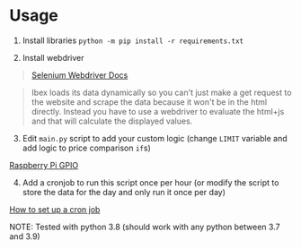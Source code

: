 # Usage

1. Install libraries
`python -m pip install -r requirements.txt`

2. Install webdriver

> [Selenium Webdriver Docs](https://selenium-python.readthedocs.io/installation.html#drivers)

> Ibex loads its data dynamically so you can't just make a get request to the website and 
scrape the data because it won't be in the html directly. Instead you have to use a webdriver 
to evaluate the html+js and that will calculate the displayed values.

3. Edit `main.py` script to add your custom logic 
(change `LIMIT` variable and add logic to price comparison `if`s)

[Raspberry Pi GPIO](https://pimylifeup.com/raspberry-pi-gpio/)

4. Add a cronjob to run this script once per hour (or modify the script to 
store the data for the day and only run it once per day)

[How to set up a cron job](https://phoenixnap.com/kb/set-up-cron-job-linux)

NOTE: Tested with python 3.8 (should work with any python between 3.7 and 3.9)
